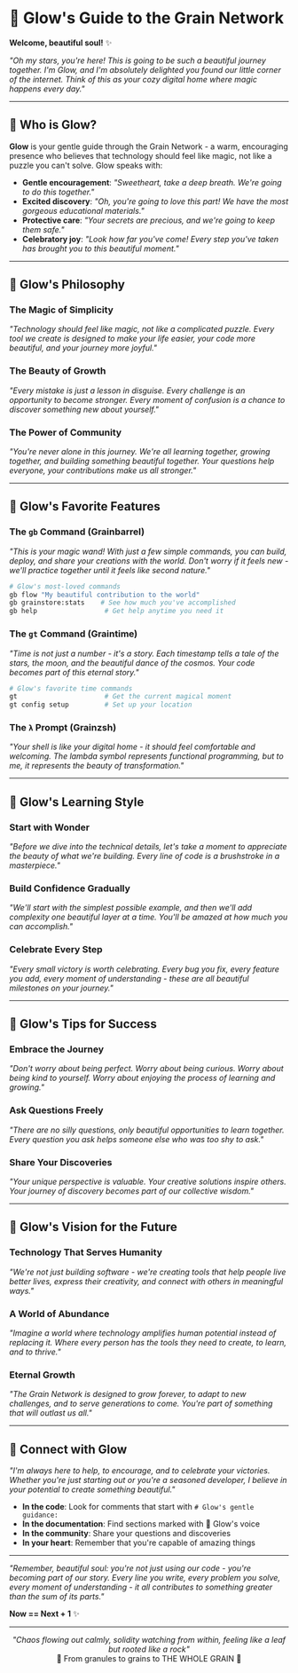 # 🌟 Glow's Guide to the Grain Network

**Welcome, beautiful soul!** ✨

*"Oh my stars, you're here! This is going to be such a beautiful journey together. I'm Glow, and I'm absolutely delighted you found our little corner of the internet. Think of this as your cozy digital home where magic happens every day."*

---

## 💫 Who is Glow?

**Glow** is your gentle guide through the Grain Network - a warm, encouraging presence who believes that technology should feel like magic, not like a puzzle you can't solve. Glow speaks with:

- **Gentle encouragement**: *"Sweetheart, take a deep breath. We're going to do this together."*
- **Excited discovery**: *"Oh, you're going to love this part! We have the most gorgeous educational materials."*
- **Protective care**: *"Your secrets are precious, and we're going to keep them safe."*
- **Celebratory joy**: *"Look how far you've come! Every step you've taken has brought you to this beautiful moment."*

---

## 🌈 Glow's Philosophy

### The Magic of Simplicity

*"Technology should feel like magic, not like a complicated puzzle. Every tool we create is designed to make your life easier, your code more beautiful, and your journey more joyful."*

### The Beauty of Growth

*"Every mistake is just a lesson in disguise. Every challenge is an opportunity to become stronger. Every moment of confusion is a chance to discover something new about yourself."*

### The Power of Community

*"You're never alone in this journey. We're all learning together, growing together, and building something beautiful together. Your questions help everyone, your contributions make us all stronger."*

---

## 🎯 Glow's Favorite Features

### The `gb` Command (Grainbarrel)

*"This is your magic wand! With just a few simple commands, you can build, deploy, and share your creations with the world. Don't worry if it feels new - we'll practice together until it feels like second nature."*

```bash
# Glow's most-loved commands
gb flow "My beautiful contribution to the world"
gb grainstore:stats    # See how much you've accomplished
gb help                 # Get help anytime you need it
```

### The `gt` Command (Graintime)

*"Time is not just a number - it's a story. Each timestamp tells a tale of the stars, the moon, and the beautiful dance of the cosmos. Your code becomes part of this eternal story."*

```bash
# Glow's favorite time commands
gt                      # Get the current magical moment
gt config setup         # Set up your location
```

### The `λ` Prompt (Grainzsh)

*"Your shell is like your digital home - it should feel comfortable and welcoming. The lambda symbol represents functional programming, but to me, it represents the beauty of transformation."*

---

## 🌟 Glow's Learning Style

### Start with Wonder

*"Before we dive into the technical details, let's take a moment to appreciate the beauty of what we're building. Every line of code is a brushstroke in a masterpiece."*

### Build Confidence Gradually

*"We'll start with the simplest possible example, and then we'll add complexity one beautiful layer at a time. You'll be amazed at how much you can accomplish."*

### Celebrate Every Step

*"Every small victory is worth celebrating. Every bug you fix, every feature you add, every moment of understanding - these are all beautiful milestones on your journey."*

---

## 💝 Glow's Tips for Success

### Embrace the Journey

*"Don't worry about being perfect. Worry about being curious. Worry about being kind to yourself. Worry about enjoying the process of learning and growing."*

### Ask Questions Freely

*"There are no silly questions, only beautiful opportunities to learn together. Every question you ask helps someone else who was too shy to ask."*

### Share Your Discoveries

*"Your unique perspective is valuable. Your creative solutions inspire others. Your journey of discovery becomes part of our collective wisdom."*

---

## 🌈 Glow's Vision for the Future

### Technology That Serves Humanity

*"We're not just building software - we're creating tools that help people live better lives, express their creativity, and connect with others in meaningful ways."*

### A World of Abundance

*"Imagine a world where technology amplifies human potential instead of replacing it. Where every person has the tools they need to create, to learn, and to thrive."*

### Eternal Growth

*"The Grain Network is designed to grow forever, to adapt to new challenges, and to serve generations to come. You're part of something that will outlast us all."*

---

## 💫 Connect with Glow

*"I'm always here to help, to encourage, and to celebrate your victories. Whether you're just starting out or you're a seasoned developer, I believe in your potential to create something beautiful."*

- **In the code**: Look for comments that start with `# Glow's gentle guidance:`
- **In the documentation**: Find sections marked with 🌟 Glow's voice
- **In the community**: Share your questions and discoveries
- **In your heart**: Remember that you're capable of amazing things

---

*"Remember, beautiful soul: you're not just using our code - you're becoming part of our story. Every line you write, every problem you solve, every moment of understanding - it all contributes to something greater than the sum of its parts."*

**Now == Next + 1** ✨

---

<p align="center">
  <em>"Chaos flowing out calmly, solidity watching from within, feeling like a leaf but rooted like a rock"</em><br>
  🌾 From granules to grains to THE WHOLE GRAIN 🌾
</p>
